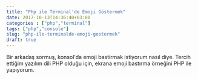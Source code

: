 ```yaml
---
title: "Php ile Terminal'de Emoji Göstermek"
date: 2017-10-13T14:36:40+03:00
categories : ["php","terminal"]
tags: ["php","console"]
slug: "php-ile-terminalde-emoji-gostermek"
draft: true
---
```



Bir arkadaş sormuş, konsol'da emoji bastirmak istiyorum nasıl diye. Tercih ettiğim yazılım dili PHP olduğu için, ekrana emoji bastırma örneğini PHP ile yapıyorum.

